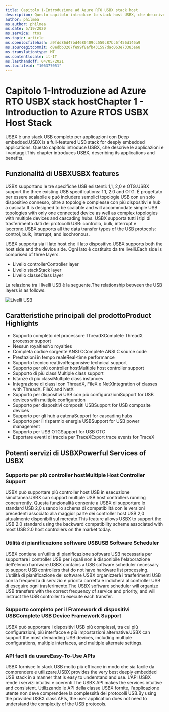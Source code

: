 ```yaml
---
title: Capitolo 1-Introduzione ad Azure RTO USBX stack host
description: Questo capitolo introduce lo stack host USBX, che descrive le applicazioni e i vantaggi.
author: philmea
ms.author: philmea
ms.date: 5/19/2020
ms.service: rtos
ms.topic: article
ms.openlocfilehash: a9fdd86d47bd4680409cc550c87bc6f456d146a9
ms.sourcegitcommit: d8edbb3207fe99f8afb431597dac063e73383e68
ms.translationtype: MT
ms.contentlocale: it-IT
ms.lasthandoff: 04/05/2021
ms.locfileid: "106377051"
---
```

# <a name="chapter-1---introduction-to-azure-rtos-usbx-host-stack"></a><span data-ttu-id="5ceea-103">Capitolo 1-Introduzione ad Azure RTO USBX stack host</span><span class="sxs-lookup"><span data-stu-id="5ceea-103">Chapter 1 - Introduction to Azure RTOS USBX Host Stack</span></span>

<span data-ttu-id="5ceea-104">USBX è uno stack USB completo per applicazioni con Deep embedded.</span><span class="sxs-lookup"><span data-stu-id="5ceea-104">USBX is a full-featured USB stack for deeply embedded applications.</span></span> <span data-ttu-id="5ceea-105">Questo capitolo introduce USBX, che descrive le applicazioni e i vantaggi.</span><span class="sxs-lookup"><span data-stu-id="5ceea-105">This chapter introduces USBX, describing its applications and benefits.</span></span>

## <a name="usbx-features"></a><span data-ttu-id="5ceea-106">Funzionalità di USBX</span><span class="sxs-lookup"><span data-stu-id="5ceea-106">USBX features</span></span>

<span data-ttu-id="5ceea-107">USBX supportano le tre specifiche USB esistenti: 1,1, 2,0 e OTG.</span><span class="sxs-lookup"><span data-stu-id="5ceea-107">USBX support the three existing USB specifications: 1.1, 2.0 and OTG.</span></span> <span data-ttu-id="5ceea-108">È progettato per essere scalabile e può includere semplici topologie USB con un solo dispositivo connesso, oltre a topologie complesse con più dispositivi e hub a cascata.</span><span class="sxs-lookup"><span data-stu-id="5ceea-108">It is designed to be scalable and will accommodate simple USB topologies with only one connected device as well as complex topologies with multiple devices and cascading hubs.</span></span> <span data-ttu-id="5ceea-109">USBX supporta tutti i tipi di trasferimento dati dei protocolli USB: controllo, bulk, interrupt e isocrono.</span><span class="sxs-lookup"><span data-stu-id="5ceea-109">USBX supports all the data transfer types of the USB protocols: control, bulk, interrupt, and isochronous.</span></span>

<span data-ttu-id="5ceea-110">USBX supporta sia il lato host che il lato dispositivo.</span><span class="sxs-lookup"><span data-stu-id="5ceea-110">USBX supports both the host side and the device side.</span></span> <span data-ttu-id="5ceea-111">Ogni lato è costituito da tre livelli.</span><span class="sxs-lookup"><span data-stu-id="5ceea-111">Each side is comprised of three layers.</span></span>

- <span data-ttu-id="5ceea-112">Livello controller</span><span class="sxs-lookup"><span data-stu-id="5ceea-112">Controller layer</span></span>
- <span data-ttu-id="5ceea-113">Livello stack</span><span class="sxs-lookup"><span data-stu-id="5ceea-113">Stack layer</span></span>
- <span data-ttu-id="5ceea-114">Livello classe</span><span class="sxs-lookup"><span data-stu-id="5ceea-114">Class layer</span></span>

<span data-ttu-id="5ceea-115">La relazione tra i livelli USB è la seguente.</span><span class="sxs-lookup"><span data-stu-id="5ceea-115">The relationship between the USB layers is as follows.</span></span>

![Livelli USB](./media/usbx-device-stack/usb-layers.png)

## <a name="product-highlights"></a><span data-ttu-id="5ceea-117">Caratteristiche principali del prodotto</span><span class="sxs-lookup"><span data-stu-id="5ceea-117">Product Highlights</span></span>

- <span data-ttu-id="5ceea-118">Supporto completo del processore ThreadX</span><span class="sxs-lookup"><span data-stu-id="5ceea-118">Complete ThreadX processor support</span></span>
- <span data-ttu-id="5ceea-119">Nessun royalties</span><span class="sxs-lookup"><span data-stu-id="5ceea-119">No royalties</span></span>
- <span data-ttu-id="5ceea-120">Completa codice sorgente ANSI C</span><span class="sxs-lookup"><span data-stu-id="5ceea-120">Complete ANSI C source code</span></span>
- <span data-ttu-id="5ceea-121">Prestazioni in tempo reale</span><span class="sxs-lookup"><span data-stu-id="5ceea-121">Real-time performance</span></span>
- <span data-ttu-id="5ceea-122">Supporto tecnico reattivo</span><span class="sxs-lookup"><span data-stu-id="5ceea-122">Responsive technical support</span></span>
- <span data-ttu-id="5ceea-123">Supporto per più controller host</span><span class="sxs-lookup"><span data-stu-id="5ceea-123">Multiple host controller support</span></span>
- <span data-ttu-id="5ceea-124">Supporto di più classi</span><span class="sxs-lookup"><span data-stu-id="5ceea-124">Multiple class support</span></span>
- <span data-ttu-id="5ceea-125">Istanze di più classi</span><span class="sxs-lookup"><span data-stu-id="5ceea-125">Multiple class instances</span></span>
- <span data-ttu-id="5ceea-126">Integrazione di classi con ThreadX, FileX e NetX</span><span class="sxs-lookup"><span data-stu-id="5ceea-126">Integration of classes with ThreadX, FileX and NetX</span></span>
- <span data-ttu-id="5ceea-127">Supporto per dispositivi USB con più configurazioni</span><span class="sxs-lookup"><span data-stu-id="5ceea-127">Support for USB devices with multiple configuration</span></span>
- <span data-ttu-id="5ceea-128">Supporto per dispositivi compositi USB</span><span class="sxs-lookup"><span data-stu-id="5ceea-128">Support for USB composite devices</span></span>
- <span data-ttu-id="5ceea-129">Supporto per gli hub a catena</span><span class="sxs-lookup"><span data-stu-id="5ceea-129">Support for cascading hubs</span></span>
- <span data-ttu-id="5ceea-130">Supporto per il risparmio energia USB</span><span class="sxs-lookup"><span data-stu-id="5ceea-130">Support for USB power management</span></span>
- <span data-ttu-id="5ceea-131">Supporto per USB OTG</span><span class="sxs-lookup"><span data-stu-id="5ceea-131">Support for USB OTG</span></span>
- <span data-ttu-id="5ceea-132">Esportare eventi di traccia per TraceX</span><span class="sxs-lookup"><span data-stu-id="5ceea-132">Export trace events for TraceX</span></span>

## <a name="powerful-services-of-usbx"></a><span data-ttu-id="5ceea-133">Potenti servizi di USBX</span><span class="sxs-lookup"><span data-stu-id="5ceea-133">Powerful Services of USBX</span></span>

### <a name="multiple-host-controller-support"></a><span data-ttu-id="5ceea-134">Supporto per più controller host</span><span class="sxs-lookup"><span data-stu-id="5ceea-134">Multiple Host Controller Support</span></span>

<span data-ttu-id="5ceea-135">USBX può supportare più controller host USB in esecuzione simultanea.</span><span class="sxs-lookup"><span data-stu-id="5ceea-135">USBX can support multiple USB host controllers running concurrently.</span></span> <span data-ttu-id="5ceea-136">Questa funzionalità consente a USBX di supportare lo standard USB 2,0 usando lo schema di compatibilità con le versioni precedenti associato alla maggior parte dei controller host USB 2,0 attualmente disponibili sul mercato.</span><span class="sxs-lookup"><span data-stu-id="5ceea-136">This feature allows USBX to support the USB 2.0 standard using the backward compatibility scheme associated with most USB 2.0 host controllers on the market today.</span></span>

### <a name="usb-software-scheduler"></a><span data-ttu-id="5ceea-137">Utilità di pianificazione software USB</span><span class="sxs-lookup"><span data-stu-id="5ceea-137">USB Software Scheduler</span></span>

<span data-ttu-id="5ceea-138">USBX contiene un'utilità di pianificazione software USB necessaria per supportare i controller USB per i quali non è disponibile l'elaborazione dell'elenco hardware.</span><span class="sxs-lookup"><span data-stu-id="5ceea-138">USBX contains a USB software scheduler necessary to support USB controllers that do not have hardware list processing.</span></span> <span data-ttu-id="5ceea-139">L'utilità di pianificazione del software USBX organizzerà i trasferimenti USB con la frequenza di servizio e priorità corretta e indicherà al controller USB di eseguire ogni trasferimento.</span><span class="sxs-lookup"><span data-stu-id="5ceea-139">The USBX software scheduler will organize USB transfers with the correct frequency of service and priority, and will instruct the USB controller to execute each transfer.</span></span>

### <a name="complete-usb-device-framework-support"></a><span data-ttu-id="5ceea-140">Supporto completo per il Framework di dispositivi USB</span><span class="sxs-lookup"><span data-stu-id="5ceea-140">Complete USB Device Framework Support</span></span>

<span data-ttu-id="5ceea-141">USBX può supportare i dispositivi USB più complessi, tra cui più configurazioni, più interfacce e più impostazioni alternative.</span><span class="sxs-lookup"><span data-stu-id="5ceea-141">USBX can support the most demanding USB devices, including multiple configurations, multiple interfaces, and multiple alternate settings.</span></span>

### <a name="easy-to-use-apis"></a><span data-ttu-id="5ceea-142">API facili da usare</span><span class="sxs-lookup"><span data-stu-id="5ceea-142">Easy-To-Use APIs</span></span>

<span data-ttu-id="5ceea-143">USBX fornisce lo stack USB molto più efficace in modo che sia facile da comprendere e utilizzare.</span><span class="sxs-lookup"><span data-stu-id="5ceea-143">USBX provides the very best deeply embedded USB stack in a manner that is easy to understand and use.</span></span> <span data-ttu-id="5ceea-144">L'API USBX rende i servizi intuitivi e coerenti.</span><span class="sxs-lookup"><span data-stu-id="5ceea-144">The USBX API makes the services intuitive and consistent.</span></span> <span data-ttu-id="5ceea-145">Utilizzando le API della classe USBX fornite, l'applicazione utente non deve comprendere la complessità dei protocolli USB.</span><span class="sxs-lookup"><span data-stu-id="5ceea-145">By using the provided USBX class APIs, the user application does not need to understand the complexity of the USB protocols.</span></span>
